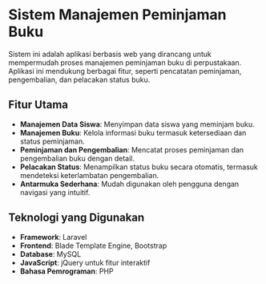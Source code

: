 # Sistem Manajemen Peminjaman Buku

Sistem ini adalah aplikasi berbasis web yang dirancang untuk mempermudah proses manajemen peminjaman buku di perpustakaan. Aplikasi ini mendukung berbagai fitur, seperti pencatatan peminjaman, pengembalian, dan pelacakan status buku.

## Fitur Utama
- **Manajemen Data Siswa**: Menyimpan data siswa yang meminjam buku.
- **Manajemen Buku**: Kelola informasi buku termasuk ketersediaan dan status peminjaman.
- **Peminjaman dan Pengembalian**: Mencatat proses peminjaman dan pengembalian buku dengan detail.
- **Pelacakan Status**: Menampilkan status buku secara otomatis, termasuk mendeteksi keterlambatan pengembalian.
- **Antarmuka Sederhana**: Mudah digunakan oleh pengguna dengan navigasi yang intuitif.

## Teknologi yang Digunakan
- **Framework**: Laravel
- **Frontend**: Blade Template Engine, Bootstrap
- **Database**: MySQL
- **JavaScript**: jQuery untuk fitur interaktif
- **Bahasa Pemrograman**: PHP
